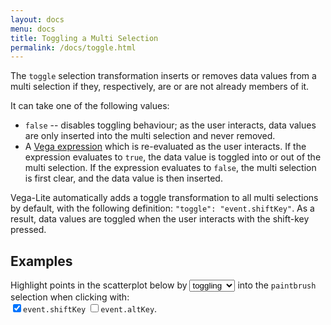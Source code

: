 ```yaml
---
layout: docs
menu: docs
title: Toggling a Multi Selection
permalink: /docs/toggle.html
---
```


The `toggle` selection transformation inserts or removes data values from a multi selection if they, respectively, are or are not already members of it.

It can take one of the following values:

- `false` -- disables toggling behaviour; as the user interacts, data values are only inserted into the multi selection and never removed.
- A [Vega expression](https://vega.github.io/vega/docs/expressions/) which is re-evaluated as the user interacts. If the expression evaluates to `true`, the data value is toggled into or out of the multi selection. If the expression evaluates to `false`, the multi selection is first clear, and the data value is then inserted.

Vega-Lite automatically adds a toggle transformation to all multi selections by default, with the following definition: `"toggle": "event.shiftKey"`. As a result, data values are toggled when the user interacts with the shift-key pressed.

## Examples

Highlight points in the scatterplot below by <select name="toggle" onchange="buildToggle(true)"><option value="toggle">toggling</option><option value="insert">inserting</option></select> into the `paintbrush` selection when clicking<span id="toggle-expl"> with: <br> <label onclick="buildToggle()"><input type="checkbox" name="toggle" value="shiftKey" checked="checked" />`event.shiftKey`</label> <label onclick="buildToggle()"><input type="checkbox" name="toggle" value="altKey" />`event.altKey`</label></span>.

<div id="toggle" class="vl-example" data-name="selection_toggle_shiftKey"></div>

<script type="text/javascript">
function buildToggle(changeType) {
  const type = document.querySelector('select[name=toggle]');
  const expl = document.getElementById('toggle-expl');
  const inputs = document.querySelectorAll('input[name=toggle]');

  if (!changeType && !inputs[0].checked && !inputs[1].checked) {
    type.value = 'insert';
    changeType = true;
  }

  if (changeType) {
    if (type.value === 'toggle') {
      expl.style.display = 'inline';
      inputs[0].checked = true;
      inputs[1].checked = false;
    } else {
      expl.style.display = 'none';
      inputs[0].checked = inputs[1].checked = false;
    }
  }

  buildSpecOpts('toggle', 'selection_');
}
</script>
